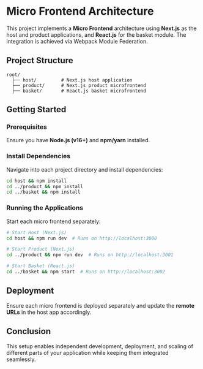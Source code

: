 # Micro Frontend Architecture

This project implements a **Micro Frontend** architecture using **Next.js** as the host and product applications, and **React.js** for the basket module. The integration is achieved via Webpack Module Federation.

## Project Structure
```
root/
  ├── host/         # Next.js host application
  ├── product/      # Next.js product microfrontend
  ├── basket/       # React.js basket microfrontend
```

## Getting Started
### Prerequisites
Ensure you have **Node.js (v16+)** and **npm/yarn** installed.

### Install Dependencies
Navigate into each project directory and install dependencies:
```sh
cd host && npm install
cd ../product && npm install
cd ../basket && npm install
```

### Running the Applications
Start each micro frontend separately:
```sh
# Start Host (Next.js)
cd host && npm run dev  # Runs on http://localhost:3000

# Start Product (Next.js)
cd ../product && npm run dev  # Runs on http://localhost:3001

# Start Basket (React.js)
cd ../basket && npm start  # Runs on http://localhost:3002
```



## Deployment
Ensure each micro frontend is deployed separately and update the **remote URLs** in the host app accordingly.

## Conclusion
This setup enables independent development, deployment, and scaling of different parts of your application while keeping them integrated seamlessly.



